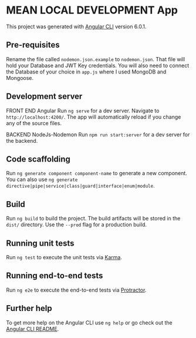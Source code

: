 # MEAN LOCAL DEVELOPMENT App

This project was generated with [Angular CLI](https://github.com/angular/angular-cli) version 6.0.1.

## Pre-requisites

Rename the file called `nodemon.json.example` to `nodemon.json`. That file will hold your Database and JWT Key credentials. You will also need to connect the Database of your choice in `app.js` where I used MongoDB and Mongoose. 

## Development server

FRONT END Angular
Run `ng serve` for a dev server. Navigate to `http://localhost:4200/`. The app will automatically reload if you change any of the source files.

BACKEND NodeJs-Nodemon
Run `npm run start:server` for a dev server for the backend. 

## Code scaffolding

Run `ng generate component component-name` to generate a new component. You can also use `ng generate directive|pipe|service|class|guard|interface|enum|module`.

## Build

Run `ng build` to build the project. The build artifacts will be stored in the `dist/` directory. Use the `--prod` flag for a production build.

## Running unit tests

Run `ng test` to execute the unit tests via [Karma](https://karma-runner.github.io).

## Running end-to-end tests

Run `ng e2e` to execute the end-to-end tests via [Protractor](http://www.protractortest.org/).

## Further help

To get more help on the Angular CLI use `ng help` or go check out the [Angular CLI README](https://github.com/angular/angular-cli/blob/master/README.md).

